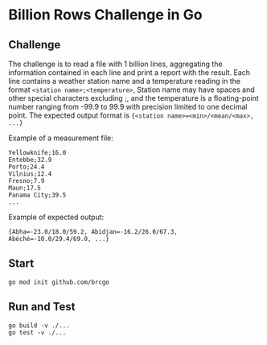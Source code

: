 # Billion Rows Challenge in Go

## Challenge
The challenge is to read a file with 1 billion lines, aggregating the information contained in each line and print a report with the result. Each line contains a weather station name and a temperature reading in the format `<station name>;<temperature>`, Station name may have spaces and other special characters excluding ;, and the temperature is a floating-point number ranging from -99.9 to 99.9 with precision limited to one decimal point. The expected output format is `{<station name>=<min>/<mean/<max>, ...}`  

Example of a measurement file:
```
Yellowknife;16.0
Entebbe;32.9
Porto;24.4
Vilnius;12.4
Fresno;7.9
Maun;17.5
Panama City;39.5
...
```

Example of expected output:
```
{Abha=-23.0/18.0/59.2, Abidjan=-16.2/26.0/67.3, Abéché=-10.0/29.4/69.0, ...}
```

## Start
```
go mod init github.com/brcgo
```

## Run and Test
```
go build -v ./...
go test -v ./...
```


```
